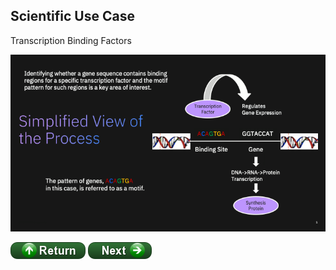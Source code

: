 ## Scientific Use Case

Transcription Binding Factors

![png](images/10-SimplifiedProcess.png)

[![return](../buttons/return.png)](../README.md#Context)
[![return](../buttons/next.png)](./pipeline.md)
